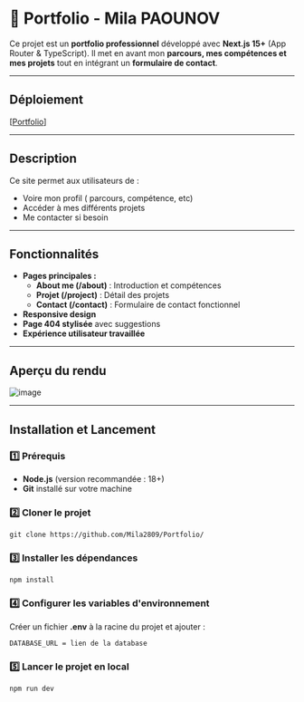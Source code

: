 # 📂 Portfolio - Mila PAOUNOV
Ce projet est un **portfolio professionnel** développé avec **Next.js 15+** (App Router & TypeScript).
Il met en avant mon **parcours, mes compétences et mes projets** tout en intégrant un **formulaire de contact**.

---

## Déploiement
[[Portfolio](https://mila-paounov.vercel.app/)]

---

## Description
Ce site permet aux utilisateurs de :
- Voire mon profil ( parcours, compétence, etc)
- Accéder à mes différents projets
- Me contacter si besoin

---

## Fonctionnalités
- **Pages principales :**
  - **About me (/about)** : Introduction et compétences
  - **Projet (/project)** : Détail des projets
  - **Contact (/contact)** : Formulaire de contact fonctionnel
- **Responsive design**
- **Page 404 stylisée** avec suggestions
- **Expérience utilisateur travaillée**
  
---

## Aperçu du rendu

 ![image](https://github.com/user-attachments/assets/555276e3-628f-411a-b6d8-2d885460785f)

---

## Installation et Lancement

### 1️⃣ Prérequis
- **Node.js** (version recommandée : 18+)
- **Git** installé sur votre machine

### 2️⃣ Cloner le projet
```
git clone https://github.com/Mila2809/Portfolio/
```

### 3️⃣ Installer les dépendances
```
npm install
```

### 4️⃣ Configurer les variables d'environnement
Créer un fichier **.env** à la racine du projet et ajouter :
```
DATABASE_URL = lien de la database 
```

### 5️⃣ Lancer le projet en local
```
npm run dev
```

